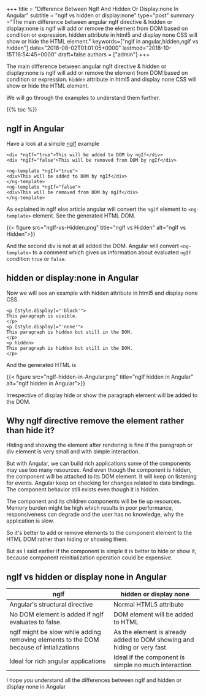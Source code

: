 +++
title = "Difference Between NgIf And Hidden Or Display:none In Angular"
subtitle = "ngif vs hidden or display:none"
type="post"
summary ="The main difference between angular ngIf directive &amp; hidden or display:none is ngIf will add or remove the element from DOM based on condition or expression. hidden attribute in html5 and display none CSS will show or hide the HTML element."
keywords=["ngif in angular,hidden,ngif vs hidden"]
date="2018-08-02T01:01:05+0000"
lastmod="2018-10-15T16:54:45+0000"
draft=false
authors = ["admin"]
+++


The main difference between angular ngIf directive & hidden or display:none is ngIf will add or remove the element from DOM based on condition or expression. `hidden` attribute in html5 and display none CSS will show or hide the HTML element.

We will go through the examples to understand them further.

{{% toc %}}

## ngIf in Angular

Have a look at a simple <a href="https://www.angularjswiki.com/angular/understanding-angulars-ngif-else-then-with-examples/" target="_blank" rel="noopener">ngIf<a> example

```
<div *ngIf="true">This will be added to DOM by ngIf</div>
<div *ngIf="false">This will be removed from DOM by ngIf</div>

<ng-template *ngIf="true">
<div>This will be added to DOM by ngIf</div>
</ng-template>
<ng-template *ngIf="false">
<div>This will be removed from DOM by ngIf</div>
</ng-template>
```
  
As explained in ngIf else article angular will convert the `ngIf` element to `<ng-template>` element. See the generated HTML DOM.

{{< figure src="ngIf-vs-Hidden.png" title="ngIf vs Hidden" alt="ngIf vs Hidden">}} 

And the second div is not at all added the DOM. Angular will convert `<ng-template>` to a comment which gives us information about evaluated `ngIf` condition `true` or `false`.

## hidden or display:none in Angular

Now we will see an example with hidden attribute in html5 and display none CSS.
  
```
<p [style.display]="'block'">
This paragraph is visible.
</p>
<p [style.display]="'none'">
This paragraph is hidden but still in the DOM.
</p>
<p hidden>
This paragraph is hidden but still in the DOM.
</p>
```
And the generated HTML is

{{< figure src="ngIf-hidden-in-Angular.png" title="ngIf hidden in Angular" alt="ngIf hidden in Angular">}} 

Irrespective of display hide or show the paragraph element will be added to the DOM.
    
## Why ngIf directive remove the element rather than hide it?

Hiding and showing the element after rendering is fine if the paragraph or div element is very small and with simple interaction.

But with Angular, we can build rich applications some of the components may use too many resources. And even though the component is hidden, the component will be attached to its DOM element. It will keep on listening for events. Angular keep on checking for changes related to data bindings. The component behavior still exists even though it is hidden.
      
The component and its children components will be tie up resources. Memory burden might be high which results in poor performance, responsiveness can degrade and the user has no knowledge, why the application is slow.

So it's better to add or remove elements to the component element to the HTML DOM rather than hiding or showing them.

But as I said earlier if the component is simple it is better to hide or show it, because component reinitialization operation could be expensive.
    
## ngIf vs hidden or display none in Angular

<div class="table-responsive">
<table class="table">
	<thead>
		<tr>
			<th>ngIf</th>
			<th>hidden or display none</th>
		</tr>
	</thead>
	<tbody>
		<tr>
			<td>Angular's structural directive</td>
			<td>Normal HTML5 attribute</td>
		</tr>
		<tr>
			<td>No DOM element is added if ngIf evaluates to false.</td>
			<td>DOM element will be added to HTML</td>
		</tr>
		<tr>
			<td>ngIf might be slow while adding removing elements to the DOM because of intializations</td>
			<td>As the element is already added to DOM showing and hiding or very fast</td>
		</tr>
		<tr>
			<td>Ideal for rich angular  applications</td>
			<td>Ideal if the component is simple no much interaction</td>
		</tr>
	</tbody>
</table>
</div>

I hope you understand all the differences between ngIf and hidden or display none in Angular